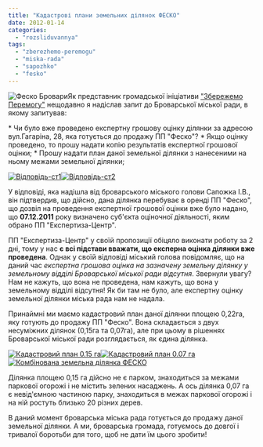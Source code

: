 ```yaml
---
title: "Кадастрові плани земельних ділянок ФЕСКО"
date: 2012-01-14
categories: 
  - "rozsliduvannya"
tags: 
  - "zberezhemo-peremogu"
  - "miska-rada"
  - "sapozhko"
  - "fesko"
---
```


![](https://mpz.brovary.org/wp-content/uploads/2012/01/Феско-Бровари.jpg "Феско Бровари")Як представник громадської ініціативи ["Збережемо Перемогу"](https://mpz.brovary.org/peremoga/ "Збережемо Перемогу!") нещодавно я надіслав запит до Броварської міської ради, в якому запитував:

\* Чи було вже проведено експертну грошову оцінку ділянки за адресою вул.Гагаріна, 28, яка готується до продажу ПП "Феско"? <!--more--> \* Якщо оцінку проведено, то прошу надати копію результатів експертної грошової оцінки; \* Прошу надати план даної земельної ділянки з нанесеними на ньому межами земельної ділянки;

[![](https://mpz.brovary.org/wp-content/uploads/2012/01/Відповідь-ст1.jpg "Відповідь-ст1")](https://mpz.brovary.org/wp-content/uploads/2012/01/Відповідь-ст1.jpg)[![](https://mpz.brovary.org/wp-content/uploads/2012/01/Відповідь-ст2.jpg "Відповідь-ст2")](https://mpz.brovary.org/wp-content/uploads/2012/01/Відповідь-ст2.jpg)

У відповіді, яка надішла від броварського міського голови Сапожка І.В., він підтвердив, що дійсно, дана ділянка перебуває в оренді ПП "Феско", що дозвіл на проведення експертної грошової оцінки вже було надано, що **07.12.2011** року визначено суб'єкта оціночної діяльності, яким обрано ПП "Експертиза-Центр".

ПП "Експертиза-Центр" у своїй пропозиції обіцяло виконати роботу за 2 дні, тому у нас **є всі підстави вважати, що експерна оцінка ділянки вже проведена**. Однак у своїй відповіді міський голова повідомляє, що на даний час _експертна грошова оцінка на зазначену земельну ділянку у земельному відділі Броварської міської ради відсутня_. Звернули увагу? Нам не кажуть, що вона не проведена, нам кажуть, що вона у земельному відділі відсутня! Як би там не було, але експертну оцінку земельної ділянки міська рада нам не надала.

Принаймні ми маємо кадастровий план даної ділянки площею 0,22га, яку готують до продажу ПП "Феско". Вона складається з двух несуміжних ділянок (0,15га та 0,07га), але при цьому в рішеннях Броварської міської ради розглядається, як єдина ділянка.

[![](https://mpz.brovary.org/wp-content/uploads/2012/01/Кадастровий-план-0.15-га.jpg "Кадастровий план 0.15 га")](https://mpz.brovary.org/wp-content/uploads/2012/01/Кадастровий-план-0.15-га.jpg)[![](https://mpz.brovary.org/wp-content/uploads/2012/01/Кадастровий-план-0.07-га.jpg "Кадастровий план 0.07 га")](https://mpz.brovary.org/wp-content/uploads/2012/01/Кадастровий-план-0.07-га.jpg)[![](https://mpz.brovary.org/wp-content/uploads/2012/01/Земельна-ділянка-ФЕСКО.jpg "Комбінована земельна ділянка ФЕСКО")](https://mpz.brovary.org/wp-content/uploads/2012/01/Земельна-ділянка-ФЕСКО.jpg)

Ділянка площею 0,15 га дійсно не є парком, знаходиться за межами паркової огорожі і не містить зелених насаджень. А ось ділянка 0,07 га є невід'ємною частиною парку, знаходиться в межах паркової огорожі і на ній ростуть близько 20 різних дерев.

В даний момент броварська міська рада готується до продажу даної земельної ділянки. А ми, броварська громада, готуємось до довгої і тривалої боротьби для того, щоб не дати їм цього зробити!
